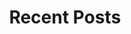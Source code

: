 ---
layout: home
title: "Recent Posts"
tags: [Jekyll, theme, responsive, blog, template]
image:
  feature: homebanner1.jpg
---